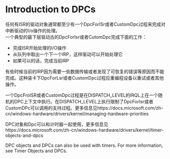# Introduction to DPCs
任何有ISR的驱动对象通常都至少有一个DpcForISr或者CustomDpc过程来完成对中断驱动的I/o操作的处理。      
一个典型的最下层驱动古的DpcForIsr或者CutomDpc完成下面的工作：
+ 完成ISR开始处理的I/O操作
+ 从队列中取出一个下一个IRP，这样驱动可以开始处理它
+ 如果可以的话，完成当前IRP

有些时候当前的IRP因为需要一些数据传输或者发现了可恢复的错误等原因而不能完成。这种装卡下DpcForLsr或者CustomDpc过程应重编程设备以重试或者其他操作。

一个DpcFroISR或者CustomDpc过程是在DISPATCH_LEVEL的IRQL上在一个随机的DPC上下文中执行。在DISPATCH_LEVEL上执行限制了DpcForIsr或者CustomDPc可以调用的支持过程。更多信息见https://docs.microsoft.com/zh-cn/windows-hardware/drivers/kernel/managing-hardware-priorities

DPC对象和Dpc可以和计时器一起使用，更多信息见https://docs.microsoft.com/zh-cn/windows-hardware/drivers/kernel/timer-objects-and-dpcs

DPC objects and DPCs can also be used with timers. For more information, see Timer Objects and DPCs.